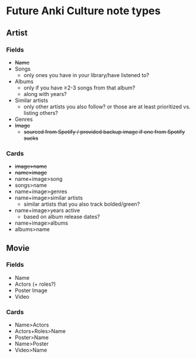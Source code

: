 # Future Anki Culture note types

## Artist
### Fields
 * ~~Name~~
 * Songs
   * only ones you have in your library/have listened to?
 * Albums
   * only if you have ≥2-3 songs from that album?
   * along with years?
 * Similar artists
   * only other artists you also follow? or those are at least prioritized vs. listing others?
 * Genres
 * ~~Image~~
   * ~~sourced from Spotify / provided backup image if one from Spotify sucks~~

### Cards
 * ~~image>name~~
 * ~~name>image~~
 * name+image>song
 * songs>name
 * name+image>genres
 * name+image>similar artists
   * similar artists that you also track bolded/green?
 * name+image>years active
   * based on album release dates?
 * name+image>albums
 * albums>name

## Movie
### Fields
 * Name
 * Actors (+ roles?)
 * Poster Image
 * Video

### Cards
 * Name>Actors
 * Actors+Roles>Name
 * Poster>Name
 * Name>Poster
 * Video>Name 